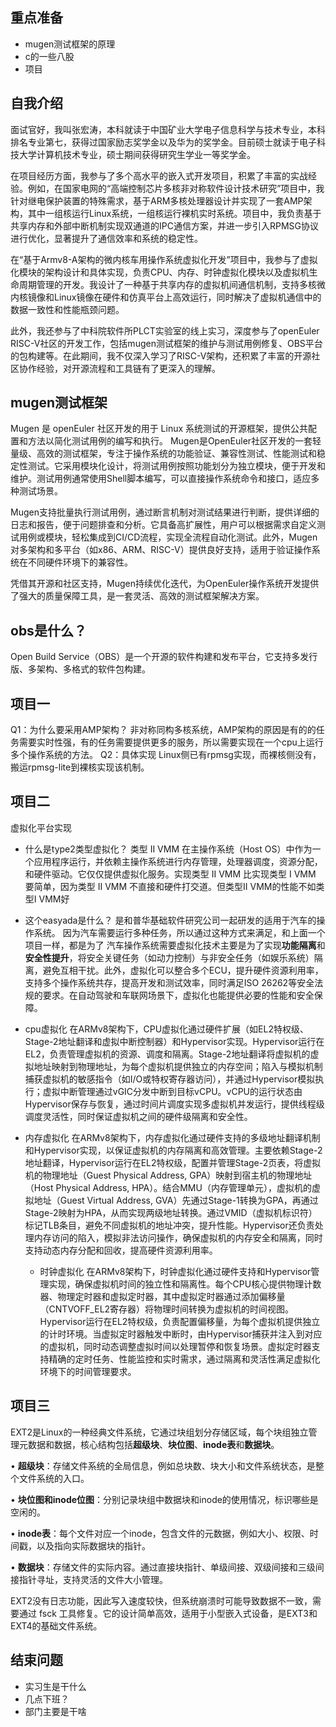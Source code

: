 ## 重点准备
- mugen测试框架的原理
- c的一些八股
- 项目
  
## 自我介绍

面试官好，我叫张宏涛，本科就读于中国矿业大学电子信息科学与技术专业，本科排名专业第七，获得过国家励志奖学金以及华为的奖学金。目前硕士就读于电子科技大学计算机技术专业，硕士期间获得研究生学业一等奖学金。

在项目经历方面，我参与了多个高水平的嵌入式开发项目，积累了丰富的实战经验。例如，在国家电网的“高端控制芯片多核非对称软件设计技术研究”项目中，我针对继电保护装置的特殊需求，基于ARM多核处理器设计并实现了一套AMP架构，其中一组核运行Linux系统，一组核运行裸机实时系统。项目中，我负责基于共享内存和外部中断机制实现双通道的IPC通信方案，并进一步引入RPMSG协议进行优化，显著提升了通信效率和系统的稳定性。

在“基于Armv8-A架构的微内核车用操作系统虚拟化开发”项目中，我参与了虚拟化模块的架构设计和具体实现，负责CPU、内存、时钟虚拟化模块以及虚拟机生命周期管理的开发。我设计了一种基于共享内存的虚拟机间通信机制，支持多核微内核镜像和Linux镜像在硬件和仿真平台上高效运行，同时解决了虚拟机通信中的数据一致性和性能瓶颈问题。
  
此外，我还参与了中科院软件所PLCT实验室的线上实习，深度参与了openEuler RISC-V社区的开发工作，包括mugen测试框架的维护与测试用例修复、OBS平台的包构建等。在此期间，我不仅深入学习了RISC-V架构，还积累了丰富的开源社区协作经验，对开源流程和工具链有了更深入的理解。

  

## mugen测试框架

Mugen 是 openEuler 社区开发的用于 Linux 系统测试的开源框架，提供公共配置和方法以简化测试用例的编写和执行。 Mugen是OpenEuler社区开发的一套轻量级、高效的测试框架，专注于操作系统的功能验证、兼容性测试、性能测试和稳定性测试。它采用模块化设计，将测试用例按照功能划分为独立模块，便于开发和维护。测试用例通常使用Shell脚本编写，可以直接操作系统命令和接口，适应多种测试场景。

Mugen支持批量执行测试用例，通过断言机制对测试结果进行判断，提供详细的日志和报告，便于问题排查和分析。它具备高扩展性，用户可以根据需求自定义测试用例或模块，轻松集成到CI/CD流程，实现全流程自动化测试。此外，Mugen对多架构和多平台（如x86、ARM、RISC-V）提供良好支持，适用于验证操作系统在不同硬件环境下的兼容性。

凭借其开源和社区支持，Mugen持续优化迭代，为OpenEuler操作系统开发提供了强大的质量保障工具，是一套灵活、高效的测试框架解决方案。


## obs是什么？
Open Build Service（OBS）是一个开源的软件构建和发布平台，它支持多发行版、多架构、多格式的软件包构建。



## 项目一
Q1：为什么要采用AMP架构？
非对称同构多核系统，AMP架构的原因是有的的任务需要实时性强，有的任务需要提供更多的服务，所以需要实现在一个cpu上运行多个操作系统的方法。
Q2：具体实现
Linux侧已有rpmsg实现，而裸核侧没有，搬运rpmsg-lite到裸核实现该机制。



## 项目二
虚拟化平台实现

- 什么是type2类型虚拟化？
类型 II VMM 在主操作系统（Host OS）中作为一个应用程序运行，并依赖主操作系统进行内存管理，处理器调度，资源分配，和硬件驱动。它仅仅提供虚拟化服务。实现类型 II VMM 比实现类型 I VMM 要简单，因为类型 II VMM 不直接和硬件打交道。但类型II VMM的性能不如类型I VMM好
- 这个easyada是什么？
是和普华基础软件研究公司一起研发的适用于汽车的操作系统。
因为汽车需要运行多种任务，所以通过这种方式来满足，和上面一个项目一样，都是为了
汽车操作系统需要虚拟化技术主要是为了实现**功能隔离**和**安全性提升**，将安全关键任务（如动力控制）与非安全任务（如娱乐系统）隔离，避免互相干扰。此外，虚拟化可以整合多个ECU，提升硬件资源利用率，支持多个操作系统共存，提高开发和测试效率，同时满足ISO 26262等安全法规的要求。在自动驾驶和车联网场景下，虚拟化也能提供必要的性能和安全保障。

- cpu虚拟化
在ARMv8架构下，CPU虚拟化通过硬件扩展（如EL2特权级、Stage-2地址翻译和虚拟中断控制器）和Hypervisor实现。Hypervisor运行在EL2，负责管理虚拟机的资源、调度和隔离。Stage-2地址翻译将虚拟机的虚拟地址映射到物理地址，为每个虚拟机提供独立的内存空间；陷入与模拟机制捕获虚拟机的敏感指令（如I/O或特权寄存器访问），并通过Hypervisor模拟执行；虚拟中断管理通过vGIC分发中断到目标vCPU。vCPU的运行状态由Hypervisor保存与恢复，通过时间片调度实现多虚拟机并发运行，提供线程级调度灵活性，同时保证虚拟机之间的硬件级隔离和安全性。

  
- 内存虚拟化
在ARMv8架构下，内存虚拟化通过硬件支持的多级地址翻译机制和Hypervisor实现，以保证虚拟机的内存隔离和高效管理。主要依赖Stage-2地址翻译，Hypervisor运行在EL2特权级，配置并管理Stage-2页表，将虚拟机的物理地址（Guest Physical Address, GPA）映射到宿主机的物理地址（Host Physical Address, HPA）。结合MMU（内存管理单元），虚拟机的虚拟地址（Guest Virtual Address, GVA）先通过Stage-1转换为GPA，再通过Stage-2映射为HPA，从而实现两级地址转换。通过VMID（虚拟机标识符）标记TLB条目，避免不同虚拟机的地址冲突，提升性能。Hypervisor还负责处理内存访问的陷入，模拟非法访问操作，确保虚拟机的内存安全和隔离，同时支持动态内存分配和回收，提高硬件资源利用率。
  

  - 时钟虚拟化
  在ARMv8架构下，时钟虚拟化通过硬件支持和Hypervisor管理实现，确保虚拟机时间的独立性和隔离性。每个CPU核心提供物理计数器、物理定时器和虚拟定时器，其中虚拟定时器通过添加偏移量（CNTVOFF_EL2寄存器）将物理时间转换为虚拟机的时间视图。Hypervisor运行在EL2特权级，负责配置偏移量，为每个虚拟机提供独立的计时环境。当虚拟定时器触发中断时，由Hypervisor捕获并注入到对应的虚拟机，同时动态调整虚拟时间以处理暂停和恢复场景。虚拟定时器支持精确的定时任务、性能监控和实时需求，通过隔离和灵活性满足虚拟化环境下的时间管理要求。

## 项目三

EXT2是Linux的一种经典文件系统，它通过块组划分存储区域，每个块组独立管理元数据和数据，核心结构包括**超级块**、**块位图**、**inode表**和**数据块**。

• **超级块**：存储文件系统的全局信息，例如总块数、块大小和文件系统状态，是整个文件系统的入口。

• **块位图和inode位图**：分别记录块组中数据块和inode的使用情况，标识哪些是空闲的。

• **inode表**：每个文件对应一个inode，包含文件的元数据，例如大小、权限、时间戳，以及指向实际数据块的指针。

• **数据块**：存储文件的实际内容。通过直接块指针、单级间接、双级间接和三级间接指针寻址，支持灵活的文件大小管理。

EXT2没有日志功能，因此写入速度较快，但系统崩溃时可能导致数据不一致，需要通过 fsck 工具修复。它的设计简单高效，适用于小型嵌入式设备，是EXT3和EXT4的基础文件系统。
## 结束问题
- 实习生是干什么
- 几点下班？
- 部门主要是干啥
